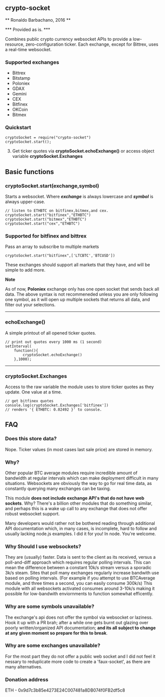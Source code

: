 ## crypto-socket

** Ronaldo Barbachano, 2016 **

*** Provided as is. ***

Combines public crypto currency websocket APIs to provide a low-resource, zero-configuration ticker. Each exchange, except for Bittrex, uses a real-time websocket.


### Supported exchanges

 - Bittrex
 - Bitstamp
 - Poloniex
 - GDAX
 - Gemini
 - CEX
 - Bitfinex
 - OKCoin
 - Bitmex

### Quickstart


```
cryptoSocket = require("crypto-socket")
cryptoSocket.start();

```

3) Get ticker quotes via **cryptoSocket.echoExchange()** or access object variable **cryptoSocket.Exchanges**

## Basic functions

### cryptoSocket.start(exchange,symbol)

Starts a websocket. Where ***exchange*** is always lowercase and ***symbol*** is always upper-case.



```
// listen to ETHBTC on bitfinex,bitmex,and cex.
cryptoSocket.start("bitfinex","ETHBTC")
cryptoSocket.start("bitmex","ETHBTC")
cryptoSocket.start("cex","ETHBTC")
```


### Supported for bitfinex and bittrex

Pass an array to subscribe to multiple markets

```
cryptoSocket.start("bitfinex",['LTCBTC','BTCUSD'])
```
These exchanges should support all markets that they have, and will be simple to add more.

**Note**

As of now, **Poloniex** exchange only has one open socket that sends back all data. The above syntax is not recommeneded unless you are only following one symbol, as it will open up multiple sockets that returns all data, and filter out your selections.
__________

### echoExchange()

A simple printout of all opened ticker quotes.



```
// print out quotes every 1000 ms (1 second)
setInterval(
	function(){
		cryptoSocket.echoExchange()
	},1000);
```

________________
### cryptoSocket.Exchanges

Access to the raw variable the module uses to store ticker quotes as they update. One value at a time.



```
// get bitfinex quotes
console.log(cryptoSocket.Exchanges['bitfinex'])
// renders '{ ETHBTC: 0.02492 }' to console.
```



## FAQ

### Does this store data?

Nope. Ticker values (in most cases last sale price) are stored in memory.

### Why?

Other popular BTC average modules require incredible amount of bandwidth at regular intervals which can make deployment difficult in many situations. Websockets are obviously the way to go for real time data, as constantly querying many exchanges can be taxing.

This module **does not include exchange API's that do not have web sockets**. Why? There's a billion other modules that do something similar, and perhaps this is a wake up call to any exchange that does not offer robust websocket support.

Many developers would rather not be bothered reading through additional API documentation which, in many cases, is incomplete, hard to follow and usually lacking node.js examples. I did it for you! In node. You're welcome.

### Why Should I use websockets?

They are (usually) faster. Data is sent to the client as its received, versus a poll-and-diff approach which requires regular polling intervals. This can mean the difference between a constant 10k/s stream versus a sporadic 3k/s steam. Sites that poll many exchanges regularly increase bandwith use based on polling intervals. (For example if you attempt to use BTCAverage module, and three times a second, you can easily consume 300k/s) This module with all websockets activated consumes around 3-10k/s making it possible for low-bandwith enviornments to function somewhat efficently.

### Why are some symbols unavailable?

The exchange's api does not offer the symbol via websocket or laziness. Hook it up with a PR brah; after a while one gets burnt out glazing over poorly written/organized API documentation; **and its all subject to change at any given moment so prepare for this to break**.

### Why are some exchanges unavailable?

For the most part they do not offer a public web socket and I did not feel it nessary to reduplicate more code to create a 'faux-socket', as there are many alternatives.

### Donation address

ETH - 0x9d7c3b85e4273E24C007481a8DB074f0FB2df5c8
